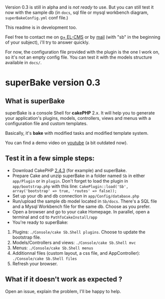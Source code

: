 Version 0.3 is still in alpha and is _not ready_ to use. But you can still test it now with the sample db (in `docs`, sql file or mysql workbench diagram, `superBakeConfig.yml` conf file.)

This readme is in development too.

Feel free to contact me on [g+ EL-CMS](https://plus.google.com/u/0/b/110073171539347252283/) or by [mail](mailto:m.tancoigne@gmail.com) (with "sb" in the beginning of your subject), i'll try to answer quickly.


For now, the configuration file provided with the plugin is the one I work on, so it's not an empty config file. You can test it with the models structure available in `docs/`.

# superBake version 0.3
## What is superBake
superBake is a console Shell for __cakePHP__ 2.x. It will help you to generate your application's plugins, models, controllers, views and menus with a configuration file and custom templates.

Basically, it's __bake__ with modified tasks and modified template system.

You can find a demo video on [youtube](https://www.youtube.com/watch?v=sP9WOk7qmwA) (a bit outdated now).

## Test it in a few simple steps:
 
 * Download CakePHP [2.4.3](https://github.com/cakephp/cakephp/zipball/2.4.3) (for example) and superBake.
 * Prepare Cake and unzip superBake in a folder named `Sb` in either `app/Plugin` or in `plugin`. Don't forget to load the plugin in `app/bootstrap.php` with this line: `CakePlugin::load('Sb', array('bootstrap' => true, 'routes' => false));`
 * Set up your db and db connection in `app/Config/database.php`
 * Run/upload the sample db model located in `Sb/docs`. There's a SQL file and a Mysql Workbench file for the same db. Choose as you prefer.
 * Open a browser and go to your cake Homepage. In parallel, open a terminal and cd to `PathToCakeInstall/app`
 * You're ready to superBake:
  1. Plugins: `./Console/cake Sb.Shell plugins`. Choose to update the bootstrap file.
  2. Models/Controllers and views: `./Console/cake Sb.Shell mvc`
  3. Menus: `./Console/cake Sb.Shell menus`
  4. Additionnal files (custom layout, a css file, and AppController): `./Console/cake Sb.Shell files`
  5. Refresh your browser.

## What if it doesn't work as expected ?

Open an issue, explain the problem, I'll be happy to help.